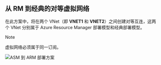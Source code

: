 ## <a name="peering-virtual-networks-from-rm-to-classic"></a>从 RM 到经典的对等虚拟网络
在此方案中，将在两个 VNet（即 **VNET1** 和 **VNET2**）之间创建对等互连，这两个 VNet 分别属于 Azure Resource Manager 部署模型和经典部署模型。

> [!NOTE]
> 虚拟网络必须属于同一订阅。
> 
> 

![ASM 到 ARM 部署方案](./media/virtual-networks-create-vnetpeering-scenario-asmtoarm-include/figure01.PNG)



<!--HONumber=Nov16_HO2-->


